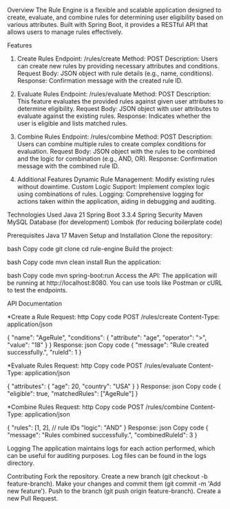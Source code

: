 Overview
The Rule Engine is a flexible and scalable application designed to create, evaluate, and combine rules for determining user eligibility based on various attributes. Built with Spring Boot, it provides a RESTful API that allows users to manage rules effectively.

Features

1. Create Rules
Endpoint: /rules/create
Method: POST
Description: Users can create new rules by providing necessary attributes and conditions.
Request Body: JSON object with rule details (e.g., name, conditions).
Response: Confirmation message with the created rule ID.

2. Evaluate Rules
Endpoint: /rules/evaluate
Method: POST
Description: This feature evaluates the provided rules against given user attributes to determine eligibility.
Request Body: JSON object with user attributes to evaluate against the existing rules.
Response: Indicates whether the user is eligible and lists matched rules.

3. Combine Rules
Endpoint: /rules/combine
Method: POST
Description: Users can combine multiple rules to create complex conditions for evaluation.
Request Body: JSON object with the rules to be combined and the logic for combination (e.g., AND, OR).
Response: Confirmation message with the combined rule ID.

4. Additional Features
Dynamic Rule Management: Modify existing rules without downtime.
Custom Logic Support: Implement complex logic using combinations of rules.
Logging: Comprehensive logging for actions taken within the application, aiding in debugging and auditing.

Technologies Used
Java 21
Spring Boot 3.3.4
Spring Security
Maven
MySQL Database (for development)
Lombok (for reducing boilerplate code)

Prerequisites
Java 17
Maven
Setup and Installation
Clone the repository:

bash
Copy code
git clone <repository-url>
cd rule-engine
Build the project:

bash
Copy code
mvn clean install
Run the application:

bash
Copy code
mvn spring-boot:run
Access the API: The application will be running at http://localhost:8080. You can use tools like Postman or cURL to test the endpoints.

API Documentation

*Create a Rule
Request:
http
Copy code
POST /rules/create
Content-Type: application/json

{
    "name": "AgeRule",
    "conditions": {
        "attribute": "age",
        "operator": ">",
        "value": "18"
    }
}
Response:
json
Copy code
{
    "message": "Rule created successfully.",
    "ruleId": 1
}

*Evaluate Rules
Request:
http
Copy code
POST /rules/evaluate
Content-Type: application/json

{
    "attributes": {
        "age": 20,
        "country": "USA"
    }
}
Response:
json
Copy code
{
    "eligible": true,
    "matchedRules": ["AgeRule"]
}

*Combine Rules
Request:
http
Copy code
POST /rules/combine
Content-Type: application/json

{
    "rules": [1, 2],  // rule IDs
    "logic": "AND"
}
Response:
json
Copy code
{
    "message": "Rules combined successfully.",
    "combinedRuleId": 3
}

Logging
The application maintains logs for each action performed, which can be useful for auditing purposes. Log files can be found in the logs directory.

Contributing
Fork the repository.
Create a new branch (git checkout -b feature-branch).
Make your changes and commit them (git commit -m 'Add new feature').
Push to the branch (git push origin feature-branch).
Create a new Pull Request.
